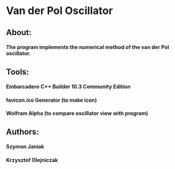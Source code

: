 # Van der Pol Oscillator
## About:
#### The program implements the numerical method of the van der Pol oscillator.
## Tools:
#### Embarcadero C++ Builder 10.3 Community Edition
#### favicon.ico Generator (to make icon)
#### Wolfram Alpha (to compare oscillator view with program)
## Authors:
#### Szymon Janiak
#### Krzysztof Olejniczak
